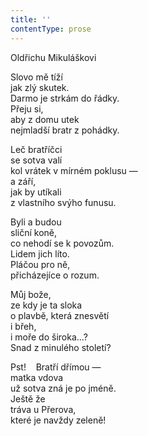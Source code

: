 ```yaml
---
title: ''
contentType: prose
---
```


<section>

Oldřichu Mikuláškovi

Slovo mě tíží  
jak zlý skutek.  
Darmo je strkám do řádky.  
Přeju si,  
aby z domu utek  
nejmladší bratr z pohádky.

Leč bratříčci  
se sotva valí  
kol vrátek v mírném poklusu —  
a září,  
jak by utíkali  
z vlastního svýho funusu.

Byli a budou  
sliční koně,  
co nehodí se k povozům.  
Lidem jich líto.  
Pláčou pro ně,  
přicházejíce o rozum.

Můj bože,  
ze kdy je ta sloka  
o plavbě, která znesvětí  
i břeh,  
i moře do široka…?  
Snad z minulého století?

Pst!    Bratří dřímou —  
matka vdova  
už sotva zná je po jméně.  
Ještě že  
tráva u Přerova,  
které je navždy zeleně!

</section>
